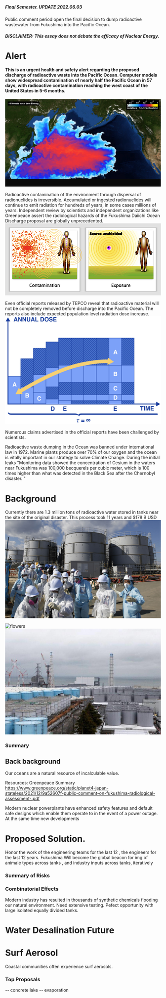 ##### Final Semester. UPDATE 2022.06.03
Public comment period open the final decision to dump radioactive wastewater from Fukushima into the Pacific Ocean. 
##### DISCLAIMER: This essay does not debate the efficacy of Nuclear Energy. 

# Alert
#### This is an urgent health and safety alert regarding the proposed discharge of radioactive waste into the Pacific Ocean. Computer models show widespread contamination of nearly half the Pacific Ocean in 57 days, with radioactive contamination reaching the west coast of the United States in 5-6 months. 
![flowers](docs/assets/img/simulation.png)

Radioactive contamination of the environment through dispersal of radionuclides is irreversible. Accumulated or ingested radionuclides will continue to emit radiation for hundreds of years, in some cases millions of years. Independent review by scientists and independent organizations like Greenpeace assert the radiological hazards of the Fukushima Daiichi Ocean Discharge proposal are globally unprecedented.
![flowers](docs/assets/img/radsb.png) 


Even official reports released by TEPCO reveal that radioactive material will not be completely removed before discharge into the Pacific Ocean. The reports also include expected population level radiation dose increase. 
![flowers](docs/assets/img/rads.png) 


Numerous claims advertised in the official reports have been challenged by scientists.

Radioactive waste dumping in the Ocean was banned under international law in 1972. Marine plants produce over 70% of our oxygen and the ocean is vitally important in our strategy to solve Climate Change. During the initial leaks "Monitoring data showed the concentration of Cesium in the waters near Fukushima was 100,000 becquerels per cubic meter, which is 100 times higher than what was detected in the Black Sea after the Chernobyl disaster. "


# Background
Currently there are 1.3 million tons of radioactive water stored in tanks near the site of the original disaster. This process took 11 years and $178 B USD 
![flowers](docs/assets/img/flowers.jpg)



![flowers](docs/assets/img/watertanks.jpg)
![flowers](docs/assets/img/watertanks2.jpg)
### Summary 

## Back background
Our oceans are a natural resource of incalculable value. 

Resources: 
Greenpeace Summary
https://www.greenpeace.org/static/planet4-japan-stateless/2021/12/9a52607f-public-comment-on-fukushima-radiological-assessment-.pdf

Modern nuclear powerplants have enhanced safety features and default safe designs which enable them operate to in the event of a power outage. At the same time new developments 



# Proposed Solution. 
Honor the work of the engineering teams for the last 12  , the engineers for the last 12 years.  Fukushima Will become the global beacon for 
img of animale types across tanks , and industry inputs across tanks, iteratively


### Summary of Risks


### Combinatorial Effects
Modern industry has resulted in thousands of synthetic chemicals flooding our natural environment.  Need extensive testing. Pefect opportunity with large isolated equally divided tanks. 


# Water Desalination Future


# Surf Aerosol 
Coastal communities often experience surf aerosols. 



### Top Proposals 
-- concrete lake
-- evaporation
